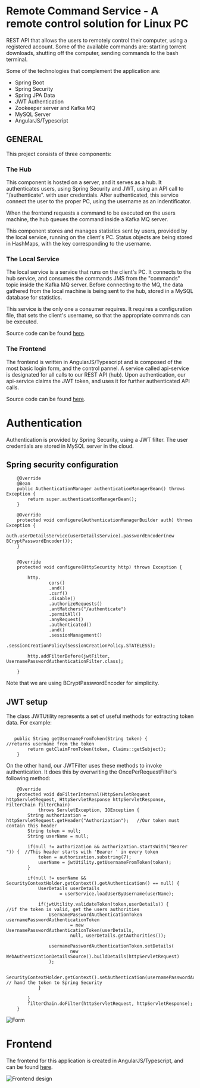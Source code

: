 
# Remote Command Service - A remote control solution for Linux PC

REST API that allows the users to remotely control their computer, using a registered account. 
Some of the available commands are: starting torrent downloads, shutting off the computer, sending commands to the bash terminal. 

Some of the technologies that complement the application are:

* Spring Boot
* Spring Security
* Spring JPA Data
* JWT Authentication
* Zookeeper server and Kafka MQ
* MySQL Server
* AngularJS/Typescript


## GENERAL

This project consists of three components:

### The Hub

This component is hosted on a server, and it serves as a hub. It authenticates users, using Spring Security and JWT, using an API call to "/authenticate". with user credentials.
After authenticated, this service connect the user to the proper PC, using the username as an indentificator. 

When the frontend requests a command to be executed on the users machine, the hub queues the command inside a Kafka MQ server.

This component stores and manages statistics sent by users, provided by the local service, running on the client's PC.
Status objects are being stored in HashMaps, with the key corresponding to the username.


### The Local Service

The local service is a service that runs on the client's PC. It connects to the hub service, and consumes the commands JMS from the "commands" topic inside the Kafka MQ server. Before connecting to the MQ, the data gathered from the local machine is being sent to the hub, stored in a MySQL database for statistics.

This service is the only one a consumer requires. It requires a configuration file, that sets the client's username, so that the appropriate commands can  be executed.

Source code can be found [here](https://github.com/batariloa/RCS-Local-Service).

### The Frontend

The frontend is written in AngularJS/Typescript and is composed of the most basic login form, and the control pannel. A service called api-service is designated for all calls to our REST API (hub).
Upon authentication, our api-service claims the JWT token, and uses it for further authenticated API calls.

Source code can be found [here](https://github.com/batariloa/RCS-Frontend-AngularJS).

# Authentication

Authentication is provided by Spring Security, using a JWT filter. The user credentials are stored in MySQL server in the cloud.

## Spring security configuration

```
	@Override
	@Bean
	public AuthenticationManager authenticationManagerBean() throws Exception {
		return super.authenticationManagerBean();
	}

	@Override
	protected void configure(AuthenticationManagerBuilder auth) throws Exception {
		auth.userDetailsService(userDetailsService).passwordEncoder(new BCryptPasswordEncoder());
	}


	@Override
	protected void configure(HttpSecurity http) throws Exception {

		http.
				cors()
				.and()
				.csrf()
				.disable()
				.authorizeRequests()
				.antMatchers("/authenticate")
				.permitAll()
				.anyRequest()
				.authenticated()
				.and()
				.sessionManagement()
				.sessionCreationPolicy(SessionCreationPolicy.STATELESS);
		
		http.addFilterBefore(jwtFilter, UsernamePasswordAuthenticationFilter.class);

	}
```
Note that we are using BCryptPasswordEncoder for simplicity.

## JWT setup

The class JWTUtility represents a set of useful methods for extracting token data. For example:

```

   public String getUsernameFromToken(String token) {  			//returns username from the token
        return getClaimFromToken(token, Claims::getSubject);   
    }

```
On the other hand, our JWTFilter uses these methods to invoke authentication. It does this by overwriting the OncePerRequestFilter's following method:

```
    @Override
    protected void doFilterInternal(HttpServletRequest httpServletRequest, HttpServletResponse httpServletResponse, FilterChain filterChain)
            throws ServletException, IOException {
        String authorization = httpServletRequest.getHeader("Authorization");   //Our token must contain this header
        String token = null;
        String userName = null;

        if(null != authorization && authorization.startsWith("Bearer ")) { 	//This header starts with 'Bearer ' in every token
            token = authorization.substring(7);
            userName = jwtUtility.getUsernameFromToken(token);
        }

        if(null != userName && SecurityContextHolder.getContext().getAuthentication() == null) {
            UserDetails userDetails
                    = userService.loadUserByUsername(userName);

            if(jwtUtility.validateToken(token,userDetails)) {					//if the token is valid, get the users authorities
                UsernamePasswordAuthenticationToken usernamePasswordAuthenticationToken
                        = new UsernamePasswordAuthenticationToken(userDetails,
                        null, userDetails.getAuthorities());

                usernamePasswordAuthenticationToken.setDetails(
                        new WebAuthenticationDetailsSource().buildDetails(httpServletRequest)
                );

                SecurityContextHolder.getContext().setAuthentication(usernamePasswordAuthenticationToken);   // hand the token to Spring Security
            }

        }
        filterChain.doFilter(httpServletRequest, httpServletResponse);
    }
```

![Form](screenshots/form)


# Frontend 

The frontend for this application is created in AngularJS/Typescript, and can be found [here](https://github.com/batariloa/Remote-Status-Service-Frontend-AngularJS). 


![Frontend design](screenshots/remote)




